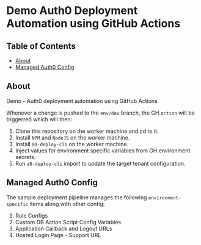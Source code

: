 # Demo Auth0 Deployment Automation using GitHub Actions

## Table of Contents

- [About](#about)
- [Managed Auth0 Config](#config)

## About <a name = "about"></a>

Demo - Auth0 deployment automation using GitHub Actions

Whenever a change is pushed to the `env/dev` branch, the GH `action` will be triggerred which will then:

1. Clone this repository on the worker machine and cd to it.
2. Install `NPM` and `NodeJS` on the worker machine.
3. Install `a0-deploy-cli` on the worker machine.
4. Inject values for environment specific variables from GH environment secrets.
5. Run `a0-deploy-cli` import to update the target tenant configuration.

## Managed Auth0 Config <a name = "config"></a>

The sample deployment pipeline manages the following `environment-specific` items along with other config:

1. Rule Configs
2. Custom DB Action Script Config Variables
3. Application Callback and Logout URLs
4. Hosted Login Page - Support URL
